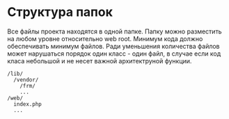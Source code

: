 Структура папок
================

Все файлы проекта находятся в одной папке.
Папку можно разместить на любом уровне относительно web root.
Минимум кода должно обеспечивать минимум файлов.
Ради уменьшения количества файлов может нарушаться порядок один класс - один файл, в случае если 
код класа небольшой и не несет важной архитектруной функции.

```
/lib/
  /vendor/
    /frm/
    ...
/web/
  index.php
  ...
```
